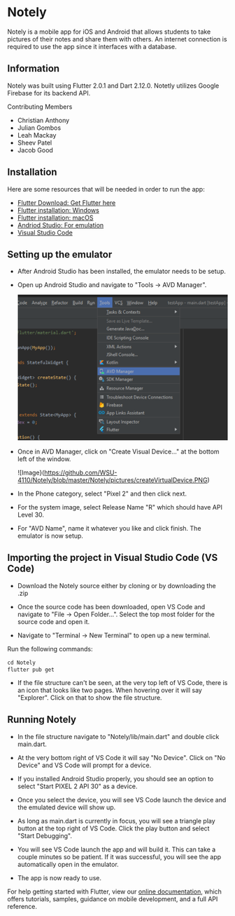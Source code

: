 # Notely

Notely is a mobile app for iOS and Android that allows students to take pictures of their notes and share them with others. An internet connection is required to use the app since it interfaces with a database.


## Information

Notely was built using Flutter 2.0.1 and Dart 2.12.0.
Notetly utilizes Google Firebase for its backend API.

Contributing Members
- Christian Anthony
- Julian Gombos
- Leah Mackay
- Sheev Patel
- Jacob Good

## Installation

Here are some resources that will be needed in order to run the app:

- [Flutter Download: Get Flutter here](https://flutter.dev/docs/get-started/install)
- [Flutter installation: Windows](https://flutter.dev/docs/get-started/install/windows)
- [Flutter installation: macOS](https://flutter.dev/docs/get-started/install/macos)
- [Andriod Studio: For emulation](https://developer.android.com/studio)
- [Visual Studio Code](https://code.visualstudio.com/)

## Setting up the emulator

- After Android Studio has been installed, the emulator needs to be setup.

- Open up Android Studio and navigate to "Tools -> AVD Manager".

  ![Image](https://github.com/WSU-4110/Notely/blob/master/Notely/pictures/toolsAVD.png)

- Once in AVD Manager, click on "Create Visual Device..." at the bottom left of the window.

  ![Image}(https://github.com/WSU-4110/Notely/blob/master/Notely/pictures/createVirtualDevice.PNG)

- In the Phone category, select "Pixel 2" and then click next.

- For the system image, select Release Name "R" which should have API Level 30.

- For "AVD Name", name it whatever you like and click finish. The emulator is now setup.

## Importing the project in Visual Studio Code (VS Code)

- Download the Notely source either by cloning or by downloading the .zip

- Once the source code has been downloaded, open VS Code and navigate to "File -> Open Folder...". Select the top most folder for the source code and open it.

- Navigate to "Terminal -> New Terminal" to open up a new terminal.

Run the following commands:
```
cd Notely
flutter pub get
```

- If the file structure can't be seen, at the very top left of VS Code, there is an icon that looks like two pages. When hovering over it will say "Explorer". Click on that to show the file structure.

## Running Notely

- In the file structure navigate to "Notely/lib/main.dart" and double click main.dart.

- At the very bottom right of VS Code it will say "No Device". Click on "No Device" and VS Code will prompt for a device.

- If you installed Android Studio properly, you should see an option to select "Start PIXEL 2 API 30" as a device.

- Once you select the device, you will see VS Code launch the device and the emulated device will show up.

- As long as main.dart is currently in focus, you will see a triangle play button at the top right of VS Code. Click the play button and select "Start Debugging".

- You will see VS Code launch the app and will build it. This can take a couple minutes so be patient. If it was successful, you will see the app automatically open in the emulator.

- The app is now ready to use. 


For help getting started with Flutter, view our
[online documentation](https://flutter.dev/docs), which offers tutorials,
samples, guidance on mobile development, and a full API reference.
